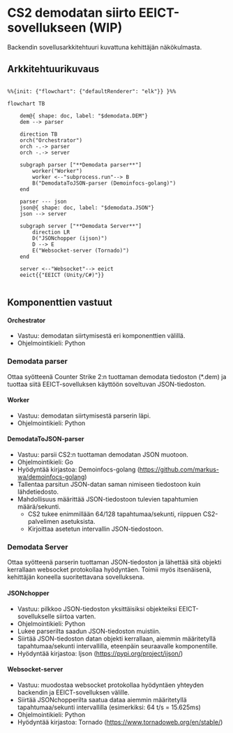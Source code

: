 # CS2 demodatan siirto EEICT-sovellukseen (WIP)

Backendin sovellusarkkitehtuuri kuvattuna kehittäjän näkökulmasta.
## Arkkitehtuurikuvaus

```mermaid

%%{init: {"flowchart": {"defaultRenderer": "elk"}} }%%

flowchart TB

    dem@{ shape: doc, label: "$demodata.DEM"}
    dem --> parser

    direction TB
    orch("Orchestrator")
    orch -.-> parser
    orch -.-> server
    
    subgraph parser ["**Demodata parser**"]
        worker("Worker")
        worker <--"subprocess.run"--> B
        B("DemodataToJSON-parser (Demoinfocs-golang)")
    end

    parser --- json
    json@{ shape: doc, label: "$demodata.JSON"}
    json --> server

    subgraph server ["**Demodata Server**"]
        direction LR
        D("JSONchopper (ijson)") 
        D --> E
        E("Websocket-server (Tornado)")
    end
    
    server <--"Websocket"--> eeict
    eeict{{"EEICT (Unity/C#)"}}
    
```

## Komponenttien vastuut

#### Orchestrator
- Vastuu: demodatan siirtymisestä eri komponenttien välillä.
- Ohjelmointikieli: Python

### Demodata parser

Ottaa syötteenä Counter Strike 2:n tuottaman demodata tiedoston (\*.dem) ja tuottaa siitä EEICT-sovelluksen käyttöön soveltuvan JSON-tiedoston.
#### Worker
- Vastuu: demodatan siirtymisestä parserin läpi.
- Ohjelmointikieli: Python
#### DemodataToJSON-parser
- Vastuu: parsii CS2:n tuottaman demodatan JSON muotoon.
- Ohjelmointikieli: Go
- Hyödyntää kirjastoa: Demoinfocs-golang (https://github.com/markus-wa/demoinfocs-golang)
- Tallentaa parsitun JSON-datan saman nimiseen tiedostoon kuin lähdetiedosto.
- Mahdollisuus määrittää JSON-tiedostoon tulevien tapahtumien määrä/sekunti.
    - CS2 tukee enimmillään 64/128 tapahtumaa/sekunti, riippuen CS2-palvelimen asetuksista.
    - Kirjoittaa asetetun intervallin JSON-tiedostoon.

### Demodata Server

Ottaa syötteenä parserin tuottaman JSON-tiedoston ja lähettää sitä objekti kerrallaan websocket protokollaa hyödyntäen. Toimii myös itsenäisenä, kehittäjän koneella suoritettavana sovelluksena.
#### JSONchopper
- Vastuu: pilkkoo JSON-tiedoston yksittäisiksi objekteiksi EEICT-sovellukselle siirtoa varten.
- Ohjelmointikieli: Python
- Lukee parserilta saadun JSON-tiedoston muistiin.
- Siirtää JSON-tiedoston datan objekti kerrallaan, aiemmin määritetyllä tapahtumaa/sekunti intervallilla, eteenpäin seuraavalle komponentille.
- Hyödyntää kirjastoa: Ijson (https://pypi.org/project/ijson/)
#### Websocket-server
- Vastuu: muodostaa websocket protokollaa hyödyntäen yhteyden backendin ja EEICT-sovelluksen välille.
- Siirtää JSONchopperilta saatua dataa aiemmin määritetyllä tapahtumaa/sekunti intervallilla (esimerkiksi: 64 t/s = 15.625ms)
- Ohjelmointikieli: Python
- Hyödyntää kirjastoa: Tornado (https://www.tornadoweb.org/en/stable/)